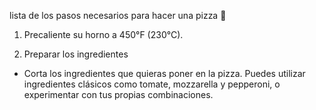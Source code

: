 lista de los pasos necesarios para hacer una pizza 🍕

1. Precaliente su horno a 450°F (230°C).







3. Preparar los ingredientes
 - Corta los ingredientes que quieras poner en la pizza. Puedes utilizar ingredientes clásicos como tomate, mozzarella y pepperoni, o experimentar con tus propias combinaciones.
